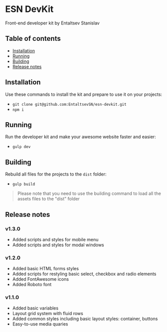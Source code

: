 # ESN DevKit
Front-end developer kit by Entaltsev Stanislav

## Table of contents
* [Installation](#installation)
* [Running](#running)
* [Building](#building)
* [Release notes](#release-notes)

## Installation

Use these commands to install the kit and prepare to use it on your projects:
* ``` git clone git@github.com:EntaltsevSN/esn-devkit.git ```
* ``` npm i ```

## Running 

Run the developer kit and make your awesome website faster and easier:
* ``` gulp dev ```

## Building

Rebuild all files for the projects to the ``` dist ``` folder:
* ``` gulp build ```

> Please note that you need to use the building command to load all the assets files to the "dist" folder

## Release notes

### v1.3.0

* Added scripts and styles for mobile menu
* Added scripts and styles for modal windows

### v1.2.0

* Added basic HTML forms styles
* Added scripts for restyling basic select, checkbox and radio elements
* Added FontAwesome icons
* Added Roboto font

### v1.1.0

* Added basic variables
* Layout grid system with fluid rows
* Added common styles including basic layout styles: container, buttons
* Easy-to-use media quaries